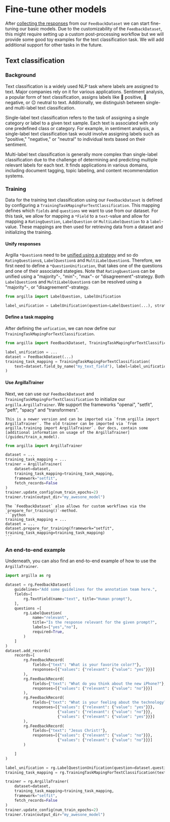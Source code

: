# Fine-tune other models

After [collecting the responses](/guides/llms/practical_guides/collect_responses) from our `FeedbackDataset` we can start fine-tuning our basic models. Due to the customizability of the `FeedbackDataset`, this might require setting up a custom post-processing workflow but we will provide some good toy examples for the text classification task. We will add additional support for other tasks in the future.

## Text classification

### Background

Text classification is a widely used NLP task where labels are assigned to text. Major companies rely on it for various applications. Sentiment analysis, a popular form of text classification, assigns labels like 🙂 positive, 🙁 negative, or 😐 neutral to text. Additionally, we distinguish between single- and multi-label text classification.

Single-label text classification refers to the task of assigning a single category or label to a given text sample. Each text is associated with only one predefined class or category. For example, in sentiment analysis, a single-label text classification task would involve assigning labels such as "positive," "negative," or "neutral" to individual texts based on their sentiment.

Multi-label text classification is generally more complex than single-label classification due to the challenge of determining and predicting multiple relevant labels for each text. It finds applications in various domains, including document tagging, topic labeling, and content recommendation systems.

### Training

Data for the training text classification using our `FeedbackDataset` is defined by configuring a `TrainingTaskMapingForTextClassification`. This mapping defines which `fields` and `questions` we want to use from our dataset. For this task, we allow for mapping a `*Field` to a `text`-value and allow for mapping a `RatingQuestion`, `LabelQuestion` or `MultiLabelQuestion` to a `label`-value. These mappings are then used for retrieving data from a dataset and initializing the training.

#### Unify responses

Argilla `*Question`s need to be [unified using a strategy](/guides/llms/practical_guides/collect_responses) and so do `RatingQuestions`s, `LabelQuestion`s and `MultiLabelQuestion`s. Therefore, we first need to define a `*QuestionUnification`, that takes one of the questions and one of their associated stategies. Note that `RatingQuestion`s can be unified using a "majority"-, "min"-, "max"- or "disagreement"-strategy. Both `LabelQuestion`s and `MultiLabelQuestion`s can be resolved using a "majority"-, or "disagreement"-strategy.

```python
from argilla import LabelQuestion, LabelUnification

label_unification = LabelUnification(question=LabelQuestion(...), strategy="majority")
```

#### Define a task mapping

After defining the `unfication`, we can now define our `TrainingTaskMapingForTextClassification`.

```python
from argilla import FeedbackDataset, TrainingTaskMapingForTextClassification

label_unification = ...
dataset = FeedbackDataset(...)
training_task_mapping = TrainingTaskMapingForTextClassification(
    text=dataset.field_by_name("my_text_field"), label=label_unification
)
```

#### Use ArgillaTrainer

Next, we can use our `FeedbackDataset` and `TrainingTaskMapingForTextClassification` to initialize our `argilla.ArgillaTrainer`. We support the frameworks "openai", "setfit", "peft", "spacy" and "transformers".

````{note}
This is a newer version and can be imported via `from argilla import ArgillaTrainer`. The old trainer can be imported via `from argilla.training import ArgillaTrainer`. Our docs, contain some [additional information on usage of the ArgillaTrainer](/guides/train_a_model).
````

```python
from argilla import ArgillaTrainer

dataset = ...
training_task_mapping = ...
trainer = ArgillaTrainer(
    dataset=dataset,
    training_task_mapping=training_task_mapping,
    framework="setfit",
    fetch_records=False
)
trainer.update_config(num_train_epochs=2)
trainer.train(output_dir="my_awesone_model")
```

````{note}
The `FeedbackDataset` also allows for custom workflows via the `prepare_for_training()`-method.
```python
training_task_mapping = ...
dataset = ...
dataset.prepare_for_training(framework="setfit", training_task_mapping=training_task_mapping)
```
````

### An end-to-end example

Underneath, you can also find an end-to-end example of how to use the `ArgillaTrainer`.

```python
import argilla as rg

dataset = rg.FeedbackDataset(
    guidelines="Add some guidelines for the annotation team here.",
    fields=[
        rg.TextField(name="text", title="Human prompt"),
    ],
    questions =[
        rg.LabelQuestion(
            name="relevant",
            title="Is the response relevant for the given prompt?",
            labels=["yes","no"],
            required=True,
        )
    ]
)
dataset.add_records(
    records=[
        rg.FeedbackRecord(
            fields={"text": "What is your favorite color?"},
            responses=[{"values": {"relevant": {"value": "yes"}}}]
        ),
        rg.FeedbackRecord(
            fields={"text": "What do you think about the new iPhone?"},
            responses=[{"values": {"relevant": {"value": "no"}}}]
        ),
        rg.FeedbackRecord(
            fields={"text": "What is your feeling about the technology?"},
            responses=[{"values": {"relevant": {"value": "yes"}}},
                       {"values": {"relevant": {"value": "no"}}},
                       {"values": {"relevant": {"value": "yes"}}}]
        ),
        rg.FeedbackRecord(
            fields={"text": "Jesus Christ!"},
            responses=[{"values": {"relevant": {"value": "no"}}},
                       {"values": {"relevant": {"value": "no"}}}]
        )

    ]
)

label_unification = rg.LabelQuestionUnification(question=dataset.question_by_name("relevant"), strategy="majority")
training_task_mapping = rg.TrainingTaskMapingForTextClassification(text=dataset.field_by_name("text"), label=label_unification)

trainer = rg.ArgillaTrainer(
    dataset=dataset,
    training_task_mapping=training_task_mapping,
    framework="setfit",
    fetch_records=False
)
trainer.update_config(num_train_epochs=2)
trainer.train(output_dir="my_awesone_model")
```


